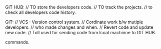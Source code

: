 GIT HUB:
// TO store the developers code.
// TO track the projects.
// to check all developers code history.


GIT:
// VCS : Version control system.
// Cordinate work b/w mutiple developers.
// who made changes and when.
// Revert code and update new code.
// Toll used for sending code from lcoal machinne to GIT HUB.

commands.

